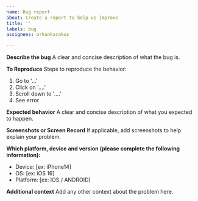 ```yaml
---
name: Bug report
about: Create a report to help us improve
title: ''
labels: bug
assignees: orkunkarakus

---
```


**Describe the bug**
A clear and concise description of what the bug is.

**To Reproduce**
Steps to reproduce the behavior:
1. Go to '...'
2. Click on '....'
3. Scroll down to '....'
4. See error

**Expected behavior**
A clear and concise description of what you expected to happen.

**Screenshots or Screen Record**
If applicable, add screenshots to help explain your problem.

**Which platform, device and version (please complete the following information):**
 - Device: [ex: iPhone14]
 - OS: [ex: iOS 16]
 - Platform: [ex: IOS / ANDROID]

**Additional context**
Add any other context about the problem here.

